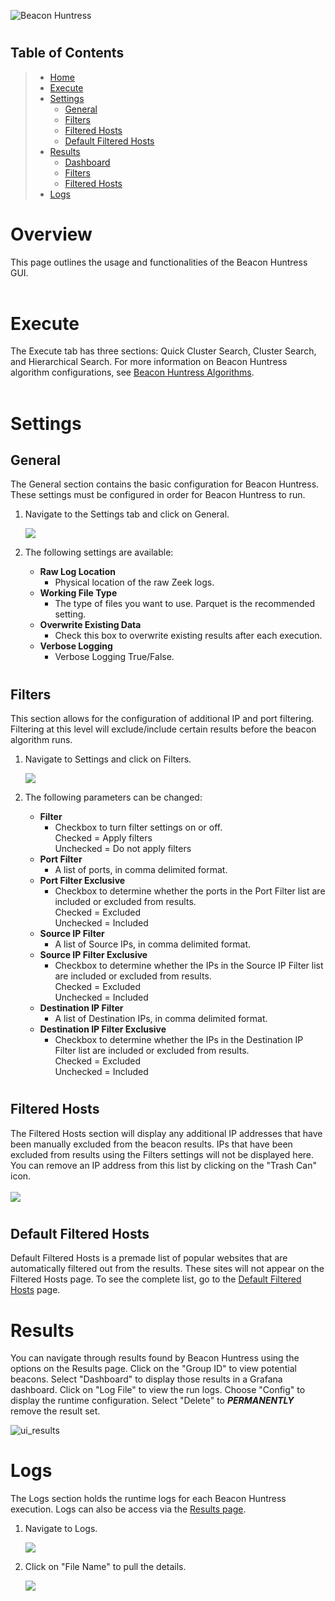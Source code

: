 ![Beacon Huntress](../images/beacon_huntress.png)
#
## __Table of Contents__

> * [Home](../../../readme.md)
> * [Execute](#)
> * [Settings](#)
>      * [General](#general)
>      * [Filters](#)
>      * [Filtered Hosts](#)
>      * [Default Filtered Hosts](#dfh)
> * [Results](#)
>      * [Dashboard](#)
>      * [Filters](#)
>      * [Filtered Hosts](#)
> * [Logs](#)


#
# <a name="home"></a>__Overview__
This page outlines the usage and functionalities of the Beacon Huntress GUI.
<br></br>

# <a name="execute"></a>__Execute__

The Execute tab has three sections: Quick Cluster Search, Cluster Search, and Hierarchical Search. For more information on Beacon Huntress algorithm configurations, see [Beacon Huntress Algorithms](../algorithms).
<br></br>
# <a name="execute"></a>__Settings__

## <a name="general"></a>__General__

The General section contains the basic configuration for Beacon Huntress. These settings must be configured in order for Beacon Huntress to run.

1. Navigate to the Settings tab and click on General.

    ![](/bh_web/static/documentation/images/gen_settings.png)

2. The following settings are available:

    * __Raw Log Location__
        * Physical location of the raw Zeek logs.
    * __Working File Type__
        * The type of files you want to use. Parquet is the recommended setting.
    * __Overwrite Existing Data__
        * Check this box to overwrite existing results after each execution.
    * __Verbose Logging__
        * Verbose Logging True/False.


#
## <a name="filter_ip"></a>__Filters__

This section allows for the configuration of additional IP and port filtering. Filtering at this level will exclude/include certain results before the beacon algorithm runs.

1. Navigate to Settings and click on Filters.

    ![](/bh_web/static/documentation/images/filter_settings.png)

2. The following parameters can be changed:

    * __Filter__
        * Checkbox to turn filter settings on or off. <br>
        Checked = Apply filters<br>
        Unchecked = Do not apply filters
    * __Port Filter__
        * A list of ports, in comma delimited format.<br>
    * __Port Filter Exclusive__
        * Checkbox to determine whether the ports in the Port Filter list are included or excluded from results.<br>
        Checked = Excluded<br>
        Unchecked = Included
    * __Source IP Filter__
        * A list of Source IPs, in comma delimited format.<br>
    * __Source IP Filter Exclusive__
        * Checkbox to determine whether the IPs in the Source IP Filter list are included or excluded from results.<br>
        Checked = Excluded<br>
        Unchecked = Included
    * __Destination IP Filter__
        * A list of Destination IPs, in comma delimited format.<br>
    * __Destination IP Filter Exclusive__
        * Checkbox to determine whether the IPs in the Destination IP Filter list are included or excluded from results.<br>
        Checked = Excluded<br>
        Unchecked = Included


#
## <a name="filtered_hosts"></a>__Filtered Hosts__

The Filtered Hosts section will display any additional IP addresses that have been manually excluded from the beacon results. IPs that have been excluded from results using the Filters settings will not be displayed here. You can remove an IP address from this list by clicking on the "Trash Can" icon.
<br></br>
    ![](/bh_web/static/documentation/images/filtered_hosts.png)

#
## <a name="dfh"></a>__Default Filtered Hosts__

Default Filtered Hosts is a premade list of popular websites that are automatically filtered out from the results. These sites will not appear on the Filtered Hosts page. To see the complete list, go to the [Default Filtered Hosts](defaultfilteredhosts.md) page. 


#
# <a name="results"></a>__Results__

You can navigate through results found by Beacon Huntress using the options on the Results page. Click on the "Group ID" to view potential beacons. Select "Dashboard" to display those results in a Grafana dashboard. Click on "Log File" to view the run logs. Choose "Config" to display the runtime configuration. Select "Delete" to <i><b>PERMANENTLY</b></i> remove the result set.

![ui_results](/bh_web/static/documentation/images/results_quick_cluster.png)

#
# <a name="logs"></a>__Logs__

The Logs section holds the runtime logs for each Beacon Huntress execution. Logs can also be access via the [Results page](#results).

1. Navigate to Logs.

    ![](/bh_web/static/documentation/images/log_highlighted.png)

2. Click on "File Name" to pull the details.

    ![](/bh_web/static/documentation/images/log_details.png)
